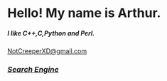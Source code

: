 # Hello! My name is Arthur.
##### I like C++,C,Python and Perl.
<NotCreeperXD@gmail.com>
### [*Search Engine*](https://www.google.com)
<!---
arthur1346/arthur1346 is a ✨ special ✨ repository because its `README.md` (this file) appears on your GitHub profile.
You can click the Preview link to take a look at your changes.
--->
